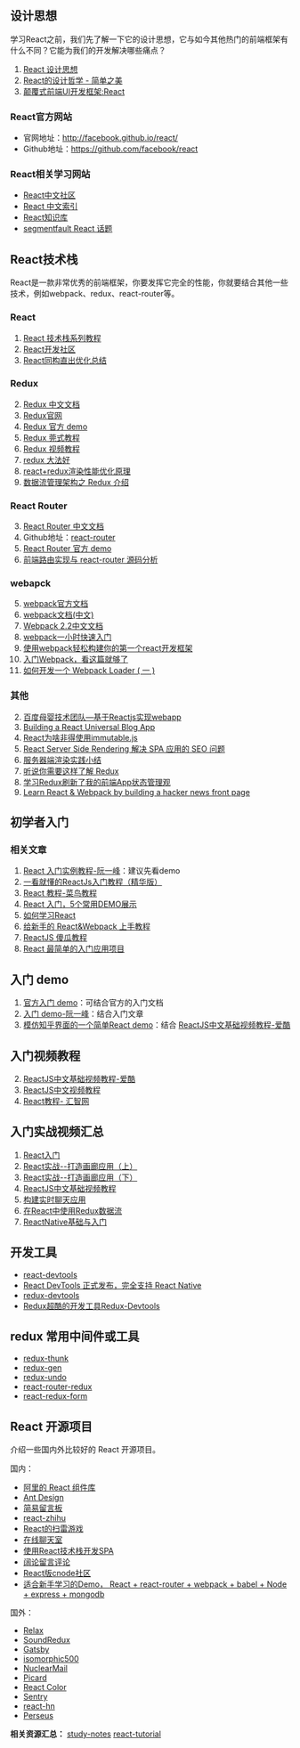 ## 设计思想
学习React之前，我们先了解一下它的设计思想，它与如今其他热门的前端框架有什么不同？它能为我们的开发解决哪些痛点？

1. [React 设计思想](https://github.com/react-guide/react-basic)
2. [React的设计哲学 - 简单之美](http://www.infoq.com/cn/articles/react-art-of-simplity/) 
3. [颠覆式前端UI开发框架:React](http://www.infoq.com/cn/articles/subversion-front-end-ui-development-framework-react/)

### React官方网站

 - 官网地址：http://facebook.github.io/react/
 - Github地址：https://github.com/facebook/react

### React相关学习网站
 - [React中文社区](http://react-china.org/)
 - [React 中文索引](http://nav.react-china.org/)
 - [React知识库](http://lib.csdn.net/base/react)
 - [segmentfault React 话题](https://segmentfault.com/t/react.js)

## React技术栈
React是一款非常优秀的前端框架，你要发挥它完全的性能，你就要结合其他一些技术，例如webpack、redux、react-router等。

### React
 1. [React 技术栈系列教程](http://www.ruanyifeng.com/blog/2016/09/react-technology-stack.html)
 2. [React开发社区](https://react.ctolib.com/)
 3. [React同构直出优化总结](http://www.alloyteam.com/2016/06/react-isomorphic/)
### Redux
 2. [Redux 中文文档](http://www.redux.org.cn/)
 3. [Redux官网](http://redux.js.org/)
 4. [Redux 官方 demo](https://github.com/reactjs/redux/tree/master/examples)
 5. [Redux 莞式教程](https://github.com/kenberkeley/redux-simple-tutorial)
 6. [Redux 视频教程](https://egghead.io/courses/getting-started-with-redux)
 7. [redux 大法好](http://qiutc.me/post/redux-%E5%A4%A7%E6%B3%95%E5%A5%BD-%E2%80%94%E2%80%94-%E5%85%A5%E9%97%A8%E5%AE%9E%E4%BE%8B-TodoList.html)
 8. [react+redux渲染性能优化原理](http://foio.github.io/react-redux-performance-boost/)
 9. [数据流管理架构之 Redux 介绍](http://www.alloyteam.com/2015/09/react-redux/)
### React Router
 3. [React Router 中文文档](https://react-guide.github.io/react-router-cn/)
 4. Github地址：[react-router](https://github.com/ReactTraining/react-router)
 5. [React Router 官方 demo](https://github.com/reactjs/react-router-tutorial/tree/master/lessons)
 6. [前端路由实现与 react-router 源码分析](http://www.alloyteam.com/2016/05/router/)
### webapck
 5. [webpack官方文档](https://webpack.js.org/configuration/)
 6. [webpack文档(中文)](https://doc.webpack-china.org/configuration/)
 6. [Webpack 2.2中文文档](http://www.css88.com/doc/webpack2/)
 7. [webpack一小时快速入门](http://www.w2bc.com/Article/50764)
 8. [使用webpack轻松构建你的第一个react开发框架](http://www.jianshu.com/p/c8a805145046)
 9. [入门Webpack，看这篇就够了](http://www.jianshu.com/p/42e11515c10f#)
 10. [如何开发一个 Webpack Loader ( 一 )](http://www.alloyteam.com/2016/01/webpack-loader-1/)

### 其他
2. [百度母婴技术团队—基于Reactjs实现webapp](https://github.com/my-fe/wiki/issues/1)
3. [Building a React Universal Blog App](https://www.sitepoint.com/building-a-react-universal-blog-app-a-step-by-step-guide/)
4. [React为啥非得使用immutable.js](http://react-china.org/t/react-immutable-js/3770)
5. [React Server Side Rendering 解决 SPA 应用的 SEO 问题](https://blog.coding.net/blog/React-Server-Side-Rendering-for-SPA-SEO)
26. [服务器端渲染实践小结](http://www.alloyteam.com/2015/10/8783/)
27. [听说你需要这样了解 Redux](https://github.com/rccoder/blog/issues/18)
28. [学习Redux刷新了我的前端App状态管理观](http://www.jianshu.com/p/94d8f8a36ab0)
29. [Learn React & Webpack by building a hacker news front page](https://github.com/theJian/build-a-hn-front-page)


## 初学者入门

### 相关文章

1. [React 入门实例教程-阮一峰](http://www.ruanyifeng.com/blog/2015/03/react.html)：建议先看demo
2. [一看就懂的ReactJs入门教程（精华版）](http://www.cocoachina.com/webapp/20150721/12692.html)
3. [React 教程-菜鸟教程](http://www.runoob.com/react/react-tutorial.html)
4. [React 入门，5个常用DEMO展示](http://blog.csdn.net/iambinger/article/details/51803606)
5. [如何学习React](http://www.360doc.com/content/16/0129/07/13518188_531384175.shtml)
6. [给新手的 React&Webpack 上手教程](https://github.com/theJian/build-a-hn-front-page)
7. [ReactJS 傻瓜教程](https://zhuanlan.zhihu.com/p/19896745?columnSlug=FrontendMagazine)
8. [React 最简单的入门应用项目](http://guodavid.tk/2016/08/29/React-Message-board/)

## 入门 demo

1. [官方入门 demo](https://github.com/facebook/react/tree/master/examples)：可结合官方的入门文档
2. [入门 demo-阮一峰](https://github.com/ruanyf/react-demos)：结合入门文章
3. [模仿知乎界面的一个简单React demo](https://github.com/tsrot/react-zhihu)：结合 [ReactJS中文基础视频教程-爱酷](http://www.icoolxue.com/album/show/262)

## 入门视频教程

2. [ReactJS中文基础视频教程-爱酷](http://www.icoolxue.com/album/show/262)
3. [ReactJS中文视频教程](http://react-china.org/t/reactjs/584)
4. [React教程- 汇智网](http://www.hubwiz.com/course/552762019964049d1872fc88/?ch=alloyteam)

## 入门实战视频汇总

 1. [React入门](http://www.imooc.com/learn/504)
 2. [React实战--打造画廊应用（上）](http://www.imooc.com/learn/507)
 3. [React实战--打造画廊应用（下）](http://www.imooc.com/learn/652)
 4. [ReactJS中文基础视频教程](http://zexeo.com/course/56753a22b2b8de861c0d281a)
 5. [构建实时聊天应用](http://zexeo.com/course/5672c2bd52b470c02bc28b6c)
 6. [在React中使用Redux数据流](http://www.imooc.com/learn/744)
 7. [ReactNative基础与入门](http://www.imooc.com/learn/808)

## 开发工具

- [react-devtools](https://github.com/facebook/react-devtools)
- [React DevTools 正式发布，完全支持 React Native](http://www.oschina.net/news/65837/react-devtools-2-0)
- [redux-devtools](https://github.com/gaearon/redux-devtools/blob/master/docs/Walkthrough.md)
- [Redux超酷的开发工具Redux-Devtools](http://www.zhufengpeixun.cn/article/151)

## redux 常用中间件或工具

- [redux-thunk](https://github.com/gaearon/redux-thunk)
- [redux-gen](https://github.com/weo-edu/redux-gen)
- [redux-undo](https://github.com/omnidan/redux-undo)
- [react-router-redux](https://github.com/reactjs/react-router-redux)
- [react-redux-form](https://github.com/davidkpiano/react-redux-form)


## React 开源项目

介绍一些国内外比较好的 React 开源项目。

国内：
- [阿里的 React 组件库](https://github.com/react-component)
- [Ant Design](https://github.com/ant-design/ant-design)
- [简易留言板](https://github.com/tsrot/react-demo)
- [react-zhihu](https://github.com/tsrot/react-zhihu)
- [React的扫雷游戏](https://github.com/cjohansen/react-sweeper)
- [在线聊天室](https://github.com/redsx/CR)
- [使用React技术栈开发SPA](https://github.com/JasonBai007/reactSPA)
- [阔论留言评论](https://github.com/NumerHero/kuolun)
- [React版cnode社区](https://github.com/lzxb/react-cnode)
- [适合新手学习的Demo， React + react-router + webpack + babel + Node + express + mongodb](https://github.com/rongchanghai/justForYou)

国外：

- [Relax](https://github.com/relax/relax)
- [SoundRedux](https://github.com/andrewngu/sound-redux/)
- [Gatsby](https://github.com/gatsbyjs/gatsby)
- [isomorphic500](https://github.com/gpbl/isomorphic500)
- [NuclearMail](https://github.com/ianobermiller/nuclearmail)
- [Picard](https://github.com/Automattic/Picard)
- [React Color](https://github.com/casesandberg/react-color)
- [Sentry](https://github.com/getsentry/sentry/)
- [react-hn](https://github.com/insin/react-hn)
- [Perseus](https://github.com/khan/perseus)

**相关资源汇总：**
[study-notes](https://github.com/tsrot/study-notes/blob/master/React%E5%AD%A6%E4%B9%A0%E8%B5%84%E6%BA%90%E6%B1%87%E6%80%BB.md)
[react-tutorial](https://github.com/cllgeek/react-tutorial)




